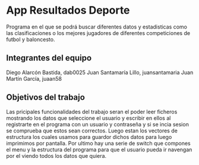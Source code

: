 # App Resultados Deporte 

Programa en el que se podrá buscar diferentes datos y estadisticas como las clasificaciones o los mejores jugadores de diferentes competiciones de futbol y baloncesto.

## Integrantes del equipo

Diego Alarcón Bastida, dab0025
Juan Santamaría Lillo, juansantamaria
Juan Martín García, juaan58

## Objetivos del trabajo

Las pricipales funcionalidades del trabajo seran el poder leer ficheros mostrando los datos que seleccione el usuario y escribir en ellos al registrarte en el programa con un usuario y contraseña y si se incia sesion se comprueba que estos sean correctos. Luego estan los vectores de estructura los cuales usamos para guardor dichos datos para luego imprimimos por pantalla. Por ultimo hay una serie de switch que compones el menu y la estructura del programa para que el usuario pueda ir navengan por el viendo todos los datos que quiera.
